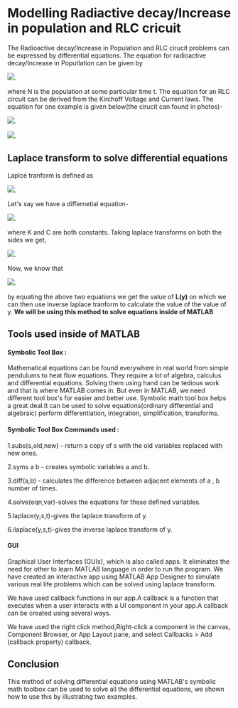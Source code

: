 # Modelling Radiactive decay/Increase in population and RLC cricuit
The Radioactive decay/Increase in Population and RLC cirucit problems can be expressed by differential equations. The equation for radioactive decay/Increase in Poputlation can be given by

<img src="https://render.githubusercontent.com/render/math?math=\frac{dN}{dt} = kN ">.

where N is the population at some particular time t. The equation for an RLC circuit can be derived from the Kirchoff Voltage and  Current laws. The equation for one example is given below(the cirucit can found in photos)- 

<img src="https://render.githubusercontent.com/render/math?math=V - IR -L\frac{dI}{dt} - \frac{Q}{C}= kN ">.

<img src="https://render.githubusercontent.com/render/math?math=\frac{dQ}{dt} = I">.

## Laplace transform to solve differential equations
Laplce tranform is defined as 

<img src="https://render.githubusercontent.com/render/math?math=F(s) = \int_0^{+\infty} f(t) e^{-st} \dt ">.

Let's say we have a differnetial equation-

<img src="https://render.githubusercontent.com/render/math?math=\frac{dy}{dx} = Ky(x) %2BC">.

where K and C are both constants. Taking laplace transforms on both the sides we get,

<img src="https://render.githubusercontent.com/render/math?math=L(\frac{dy}{dx}) = KL(y) %2BL(C)">.

Now, we know that 

<img src="https://render.githubusercontent.com/render/math?math=L(\frac{dy}{dx}) = L(y')= sL(y) - L(0)">.

by equating the above two equations we get the value of **L(y)** on which we can then use inverse laplace tranform to calculate the value of the value of y.
**We will be using this method to solve equations inside of MATLAB**

## Tools used inside of MATLAB
#### Symbolic Tool Box : 
Mathematical equations can be found everywhere in real world from simple pendulums to heat flow equations. They require a lot of algebra, calculus and differential equations. Solving them using hand can be tedious work and that is where MATLAB comes in. But even in MATLAB, we need different tool box's for easier and better use. Symbolic math tool box helps a great deal.It can be used to solve equations(ordinary differential  and algebraic) perform differentiation, integration, simplification, transforms.

#### Symbolic Tool Box Commands used : 

1.subs(s,old,new) - return a copy of s with the old variables replaced with new ones.

2.syms a b - creates symbolic variables a and b.

3.diff(a,b) - calculates the difference between adjacent elements of a , b number of times.

4.solve(eqn,var)-solves the equations for these defined variables.

5.laplace(y,s,t)-gives the laplace transform of y.

6.ilaplace(y,s,t)-gives the inverse laplace transform of y.

#### GUI
Graphical User Interfaces (GUIs), which is also called apps. It eliminates the need for other to learn MATLAB language in order to run the program. We have created an interactive app using MATLAB App Designer to simulate various real life problems which can be solved using laplace transform.

We have used callback functions in our app.A callback is a function that executes when a user interacts with a UI component in your app.A callback can be created using several ways.

We have used the right click method,Right-click a component in the canvas, Component Browser, or App Layout pane, and select Callbacks > Add (callback property) callback.

## Conclusion 
This method of solving differential equations using MATLAB's symbolic math toolbox can be used to solve all the differential equations, we shown how to use this by illustrating two examples.



